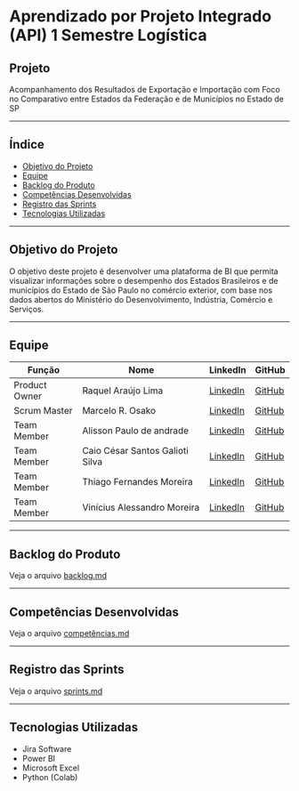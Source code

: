 #   Aprendizado por Projeto Integrado (API) 1 Semestre Logística

##   Projeto

Acompanhamento dos Resultados de Exportação e Importação com Foco no Comparativo entre Estados da Federação e de Municípios no Estado de SP


---

##   Índice
- [Objetivo do Projeto](#objetivo-do-projeto)
- [Equipe](#equipe)
- [Backlog do Produto](#backlog-do-produto)
- [Competências Desenvolvidas](#competências-desenvolvidas)
- [Registro das Sprints](#registro-das-sprints)
- [Tecnologias Utilizadas](#tecnologias-utilizadas)

---

##   Objetivo do Projeto

O objetivo deste projeto é desenvolver uma plataforma de BI que permita visualizar informações sobre o desempenho
dos Estados Brasileiros e de municípios do Estado de São Paulo no comércio exterior, com base nos dados abertos do
Ministério do Desenvolvimento, Indústria, Comércio e Serviços.


---

##   Equipe
| Função         | Nome     | LinkedIn | GitHub |
|----------------|----------|----------|--------|
| Product Owner  | Raquel Araújo Lima  | [LinkedIn]() | [GitHub]() |
| Scrum Master   | Marcelo R. Osako | [LinkedIn](www.linkedin.com/in/marcelo-osako-1292475b) |  [GitHub](marceloosako-mo) |
| Team Member    | Alisson Paulo de andrade  | [LinkedIn]() | [GitHub](https://github.com/alisson051013) |
| Team Member    | Caio César Santos Galioti Silva  | [LinkedIn]() | [GitHub]() |
| Team Member    | Thiago Fernandes Moreira | [LinkedIn]() | [GitHub]() |
| Team Member    | Vinícius Alessandro Moreira  | [LinkedIn]() | [GitHub]() |

---

##   Backlog do Produto
Veja o arquivo [backlog.md](backlog.md)

---

##   Competências Desenvolvidas
Veja o arquivo [competências.md](competências.md)

---

##   Registro das Sprints
Veja o arquivo [sprints.md](sprints.md)

---

##   Tecnologias Utilizadas
- Jira Software  
- Power BI
- Microsoft Excel  
- Python (Colab) 
  


